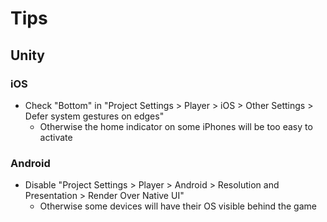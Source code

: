 # Tips

## Unity

### iOS

- Check "Bottom" in "Project Settings > Player > iOS > Other Settings > Defer system gestures on edges"
    - Otherwise the home indicator on some iPhones will be too easy to activate

### Android

- Disable "Project Settings > Player > Android > Resolution and Presentation > Render Over Native UI"
    - Otherwise some devices will have their OS visible behind the game
